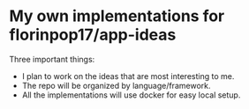 # My own implementations for florinpop17/app-ideas

Three important things:

- I plan to work on the ideas that are most interesting to me.
- The repo will be organized by language/framework.
- All the implementations will use docker for easy local setup.
